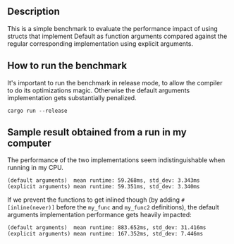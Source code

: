 ## Description

This is a simple benchmark to evaluate the performance impact of using structs that implement Default as function arguments compared against the regular corresponding implementation using explicit arguments.

## How to run the benchmark

It's important to run the benchmark in release mode, to allow the compiler to do its optimizations magic. Otherwise the default arguments implementation gets substantially penalized.

```
cargo run --release
```

## Sample result obtained from a run in my computer

The performance of the two implementations seem indistinguishable when running in my CPU.

```
(default arguments)  mean runtime: 59.268ms, std_dev: 3.343ms
(explicit arguments) mean runtime: 59.351ms, std_dev: 3.340ms
```

If we prevent the functions to get inlined though (by adding ```#[inline(never)]``` before the ```my_func``` and ```my_func2``` definitions), the default arguments implementation performance gets heavily impacted:

```
(default arguments)  mean runtime: 883.652ms, std_dev: 31.416ms
(explicit arguments) mean runtime: 167.352ms, std_dev: 7.446ms
```